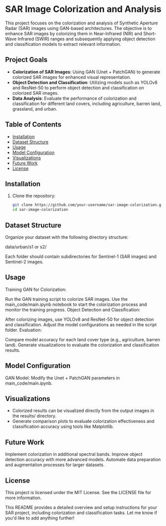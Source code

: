 # SAR Image Colorization and Analysis

This project focuses on the colorization and analysis of Synthetic Aperture Radar (SAR) images using GAN-based architectures. The objective is to enhance SAR images by colorizing them in Near-Infrared (NIR) and Short-Wave Infrared (SWIR) ranges and subsequently applying object detection and classification models to extract relevant information.

## Project Goals

- **Colorization of SAR Images**: Using GAN (Unet + PatchGAN) to generate colorized SAR images for enhanced visual representation.
- **Object Detection and Classification**: Utilizing models such as YOLOv8 and ResNet-50 to perform object detection and classification on colorized SAR images.
- **Data Analysis**: Evaluate the performance of colorization and classification for different land covers, including agriculture, barren land, grassland, and urban.

## Table of Contents

- [Installation](#installation)
- [Dataset Structure](#dataset-structure)
- [Usage](#usage)
- [Model Configuration](#model-configuration)
- [Visualizations](#visualizations)
- [Future Work](#future-work)
- [License](#license)

## Installation

1. Clone the repository:
   ```bash
   git clone https://github.com/your-username/sar-image-colorization.git
   cd sar-image-colorization

## Dataset Structure
Organize your dataset with the following directory structure:

data/urban/s1 or s2/

Each folder should contain subdirectories for Sentinel-1 (SAR images) and Sentinel-2 images.

## Usage
Training GAN for Colorization:

Run the GAN training script to colorize SAR images.
Use the main_code/main.ipynb notebook to start the colorization process and monitor the training progress.
Object Detection and Classification:

After colorizing images, use YOLOv8 and ResNet-50 for object detection and classification.
Adjust the model configurations as needed in the script folder.
Evaluation:

Compare model accuracy for each land cover type (e.g., agriculture, barren land).
Generate visualizations to evaluate the colorization and classification results.

## Model Configuration
GAN Model: Modify the Unet + PatchGAN parameters in main_code/main.ipynb.

## Visualizations 
- Colorized results can be visualized directly from the output images in the results/ directory.
- Generate comparison plots to evaluate colorization effectiveness and classification accuracy using tools like Matplotlib.

## Future Work
Implement colorization in additional spectral bands.
Improve object detection accuracy with more advanced models.
Automate data preparation and augmentation processes for larger datasets.

## License
This project is licensed under the MIT License. See the LICENSE file for more information.


This README provides a detailed overview and setup instructions for your SAR project, including colorization and classification tasks. Let me know if you'd like to add anything further!


